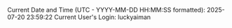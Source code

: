 Current Date and Time (UTC - YYYY-MM-DD HH:MM:SS formatted): 2025-07-20 23:59:22
Current User's Login: luckyaiman
